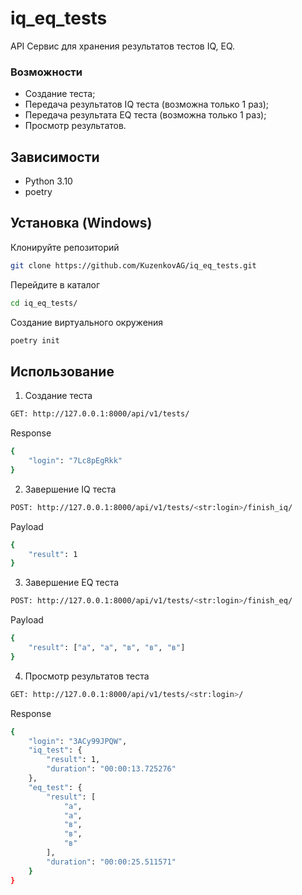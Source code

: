 # iq_eq_tests
API Сервис для хранения результатов тестов IQ, EQ.
### Возможности
- Создание теста;  
- Передача результатов IQ теста (возможна только 1 раз);  
- Передача результата EQ теста (возможна только 1 раз);  
- Просмотр результатов.

## Зависимости
 - Python 3.10
 - poetry

## Установка (Windows)
Клонируйте репозиторий
```sh
git clone https://github.com/KuzenkovAG/iq_eq_tests.git
```
Перейдите в каталог
```sh
cd iq_eq_tests/
```
Создание виртуального окружения
```sh
poetry init
```

## Использование

1. Создание теста
```sh
GET: http://127.0.0.1:8000/api/v1/tests/
```
Response
```sh
{
    "login": "7Lc8pEgRkk"
}
```
2. Завершение IQ теста
```sh
POST: http://127.0.0.1:8000/api/v1/tests/<str:login>/finish_iq/
```
Payload
```sh
{
    "result": 1
}
```
3. Завершение EQ теста
```sh
POST: http://127.0.0.1:8000/api/v1/tests/<str:login>/finish_eq/
```
Payload
```sh
{
    "result": ["а", "а", "в", "в", "в"]
}
```
4. Просмотр результатов теста
```sh
GET: http://127.0.0.1:8000/api/v1/tests/<str:login>/
```
Response
```sh
{
    "login": "3ACy99JPQW",
    "iq_test": {
        "result": 1,
        "duration": "00:00:13.725276"
    },
    "eq_test": {
        "result": [
            "а",
            "а",
            "в",
            "в",
            "в"
        ],
        "duration": "00:00:25.511571"
    }
}
```